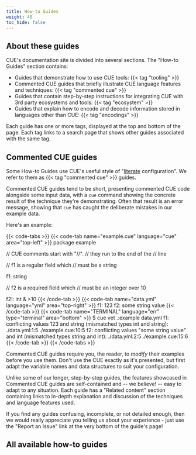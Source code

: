 ```yaml
---
title: How-to Guides
weight: 40
toc_hide: false
---
```


## About these guides

CUE's documentation site is divided into several sections. The "How-to Guides"
section contains:

- Guides that demonstrate how to use CUE tools: {{< tag "tooling" >}}
- Commented CUE guides that briefly illustrate CUE language features and
  techniques: {{< tag "commented cue" >}}
- Guides that contain step-by-step instructions for integrating CUE with 3rd
  party ecosystems and tools: {{< tag "ecosystem" >}}
- Guides that explain how to encode and decode information stored in languages
  other than CUE: {{< tag "encodings" >}}

Each guide has one or more tags, displayed at the top and bottom of the page.
Each tag links to a search page that shows other guides associated with the
same tag.

## Commented CUE guides

Some How-to Guides use CUE's useful style of
"[literate](https://en.wikipedia.org/wiki/Literate_programming) configuration".
We refer to them as {{< tag "commented cue" >}} guides.

Commented CUE guides tend to be short, presenting commented CUE code alongside
some input data, with a `cue` command showing the concrete result of the
technique they're demonstrating. Often that result is an error message, showing
that `cue` has caught the deliberate mistakes in our example data.

Here's an example:

{{< code-tabs >}}
{{< code-tab name="example.cue" language="cue"  area="top-left" >}}
package example

// CUE comments start with "//".
// they run to the end of the
// line

// f1 is a regular field which
// must be a string

f1: string

// f2 is a required field which
// must be an integer over 10

f2!: int & >10
{{< /code-tab >}}
{{< code-tab name="data.yml" language="yml"  area="top-right" >}}
f1: 123
f2: some string value
{{< /code-tab >}}
{{< code-tab name="TERMINAL" language="err" type="terminal" area="bottom" >}}
$ cue vet .:example data.yml
f1: conflicting values 123 and string (mismatched types int and string):
    ./data.yml:1:5
    ./example.cue:10:5
f2: conflicting values "some string value" and int (mismatched types string and int):
    ./data.yml:2:5
    ./example.cue:15:6
{{< /code-tab >}}
{{< /code-tabs >}}

Commented CUE guides require you, the reader, to *modify* their examples
before you use them. Don't use the CUE exactly as it's presented, but first
adapt the variable names and data structures to suit your configuration.

Unlike some of our longer, step-by-step guides, the features showcased in
Commented CUE guides are self-contained and -- we believe! -- easy to adapt to
any situation. Each guide has a "Related content" section containing links to
in-depth explanation and discussion of the techniques and language features
used.

If you find any guides confusing, incomplete, or not detailed enough, then we
would really appreciate you telling us about your experience - just use the
"Report an Issue" link at the very bottom of the guide's page!

## All available how-to guides
